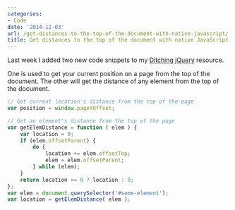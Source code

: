 ```yaml
---
categories:
- Code
date: '2014-12-03'
url: /get-distances-to-the-top-of-the-document-with-native-javascript/
title: Get distances to the top of the document with native JavaScript
---
```


Last week I added two new code snippets to my [Ditching jQuery](/ditching-jquery) resource.

One is used to get your current position on a page from the top of the document. The other will get the distance of any element from the top of the document.

```javascript
// Get current location's distance from the top of the page
var position = window.pageYOffset;

// Get an element's distance from the top of the page
var getElemDistance = function ( elem ) {
    var location = 0;
    if (elem.offsetParent) {
        do {
            location += elem.offsetTop;
            elem = elem.offsetParent;
        } while (elem);
    }
    return location >= 0 ? location : 0;
};
var elem = document.querySelector('#some-element');
var location = getElemDistance( elem );
```
